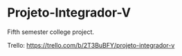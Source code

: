 # Projeto-Integrador-V
Fifth semester college project.

Trello: https://trello.com/b/2T3BuBFY/projeto-integrador-v

